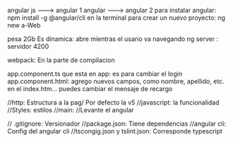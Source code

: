 angular js ---> angular 1
angular ---> angular 2
para instalar angular: npm install -g @angular/cli en la terminal
para crear un nuevo proyecto: ng new a-Web

pesa 2Gb
Es dinamica: abre mientras el usario va navegando
ng server : servidor 4200

webpack: En la parte de compilacion

app.component.ts que esta en app: es para cambiar el login
app.component.html: agrego nuevos campos, como nombre, apellido, etc.
en el index.htm... puedes cambiar el mensaje de recargo

//http: Estructura a la pag/ Por defecto la v5
//javascript: la funcionalidad
//Styles: estilos
//main: //Levante el angular

// .gitignore: Versionador
//package.json: Tiene dependencias
 //angular cli: Config del angular cli
//tscongig.json y tslint.json: Corresponde typescript





